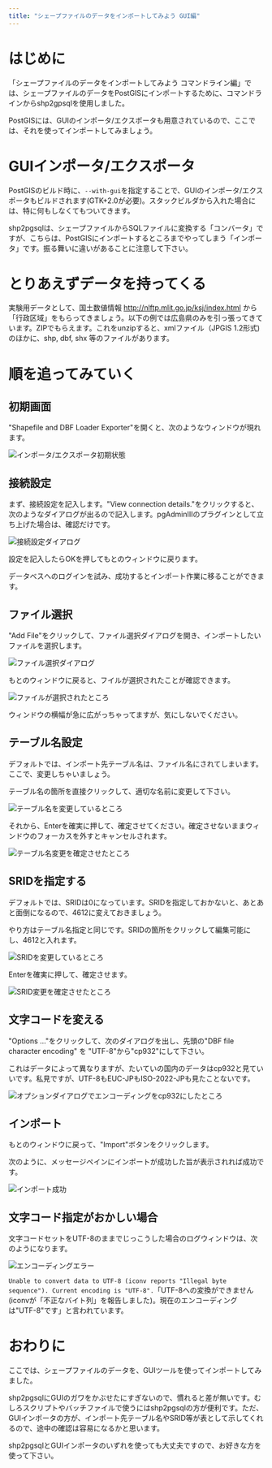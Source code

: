 ```yaml
---
title: "シェープファイルのデータをインポートしてみよう GUI編"
---
```

# はじめに

「シェープファイルのデータをインポートしてみよう コマンドライン編」では、シェープファイルのデータをPostGISにインポートするために、コマンドラインからshp2gpsqlを使用しました。

PostGISには、GUIのインポータ/エクスポータも用意されているので、ここでは、それを使ってインポートしてみましょう。

# GUIインポータ/エクスポータ

PostGISのビルド時に、``--with-gui``を指定することで、GUIのインポータ/エクスポータもビルドされます(GTK+2.0が必要)。スタックビルダから入れた場合には、特に何もしなくてもついてきます。

shp2pgsqlは、シェープファイルからSQLファイルに変換する「コンバータ」ですが、こちらは、PostGISにインポートするところまでやってしまう「インポータ」です。振る舞いに違いがあることに注意して下さい。

# とりあえずデータを持ってくる

実験用データとして、国土数値情報 http://nlftp.mlit.go.jp/ksj/index.html から「行政区域」をもらってきましょう。以下の例では広島県のみを引っ張ってきています。ZIPでもらえます。これをunzipすると、xmlファイル（JPGIS 1.2形式)のほかに、shp, dbf, shx 等のファイルがあります。

# 順を追ってみていく

## 初期画面
"Shapefile and DBF Loader Exporter"を開くと、次のようなウィンドウが現れます。

![インポータ/エクスポータ初期状態](https://storage.googleapis.com/zenn-user-upload/0mrv97mmjd140k5axvt36v1koxtx)

## 接続設定

まず、接続設定を記入します。"View connection details."をクリックすると、次のようなダイアログが出るので記入します。pgAdminIIIのプラグインとして立ち上げた場合は、確認だけです。

![接続設定ダイアログ](https://storage.googleapis.com/zenn-user-upload/omfp8cbohp7efksg36dy80w6nxfk)

設定を記入したらOKを押してもとのウィンドウに戻ります。

データべスへのログインを試み、成功するとインポート作業に移ることができます。

## ファイル選択

"Add File"をクリックして、ファイル選択ダイアログを開き、インポートしたいファイルを選択します。

![ファイル選択ダイアログ](https://storage.googleapis.com/zenn-user-upload/zjfypm9rsph0w0nrxn8g1jinvw87)

もとのウィンドウに戻ると、フイルが選択されたことが確認できます。

![ファイルが選択されたところ](https://storage.googleapis.com/zenn-user-upload/0t9lamwri2i8lq05omrbuk9xyts6)

ウィンドウの横幅が急に広がっちゃってますが、気にしないでください。

## テーブル名設定

デフォルトでは、インポート先テーブル名は、ファイル名にされてしまいます。ここで、変更しちゃいましょう。

テーブル名の箇所を直接クリックして、適切な名前に変更して下さい。

![テーブル名を変更しているところ](https://storage.googleapis.com/zenn-user-upload/upbcwrlgvwct328mdlstxmi6vd2a)

それから、Enterを確実に押して、確定させてください。確定させないままウィンドウのフォーカスを外すとキャンセルされます。

![テーブル名変更を確定させたところ](https://storage.googleapis.com/zenn-user-upload/azibpav8q56f4r0jxsuwpamfthwc)

## SRIDを指定する

デフォルトでは、SRIDは0になっています。SRIDを指定しておかないと、あとあと面倒になるので、4612に変えておきましょう。

やり方はテーブル名指定と同じです。SRIDの箇所をクリックして編集可能にし、4612と入れます。

![SRIDを変更しているところ](https://storage.googleapis.com/zenn-user-upload/31ptrwnodsyt2qd76ix2kjs8hhlr)

Enterを確実に押して、確定させます。

![SRID変更を確定させたところ](https://storage.googleapis.com/zenn-user-upload/ttwhyjef0l3xyxgihck2vzniucc3)

## 文字コードを変える

"Options ..."をクリックして、次のダイアログを出し、先頭の"DBF file character encoding" を "UTF-8"から"cp932"にして下さい。

これはデータによって異なりますが、たいていの国内のデータはcp932と見ていいです。私見ですが、UTF-8もEUC-JPもISO-2022-JPも見たことないです。

![オプションダイアログでエンコーディングをcp932にしたところ](https://storage.googleapis.com/zenn-user-upload/8fmbjc7t4lrnoiv2bj9e7ws871vx)

## インポート

もとのウィンドウに戻って、"Import"ボタンをクリックします。

次のように、メッセージペインにインポートが成功した旨が表示されれば成功です。

![インポート成功](https://storage.googleapis.com/zenn-user-upload/003katik8zp02m7reso1y0a2g8er)

## 文字コード指定がおかしい場合

文字コードセットをUTF-8のままでじっこうした場合のログウィンドウは、次のようになります。

![エンコーディングエラー](https://storage.googleapis.com/zenn-user-upload/zaoahoqdfpmouqukdleejvsu4x4f)

``Unable to convert data to UTF-8 (iconv reports "Illegal byte sequence"). Current encoding is "UTF-8".``「UTF-8への変換ができません (iconvが「不正なバイト列」を報告しました)。現在のエンコーディングは"UTF-8"です」と言われています。

# おわりに

ここでは、シェープファイルのデータを、GUIツールを使ってインポートしてみました。

shp2pgsqlにGUIのガワをかぶせたにすぎないので、慣れると差が無いです。むしろスクリプトやバッチファイルで使うにはshp2pgsqlの方が便利です。ただ、GUIインポータの方が、インポート先テーブル名やSRID等が表として示してくれるので、途中の確認は容易になるかと思います。

shp2pgsqlとGUIインポータのいずれを使っても大丈夫ですので、お好きな方を使って下さい。
